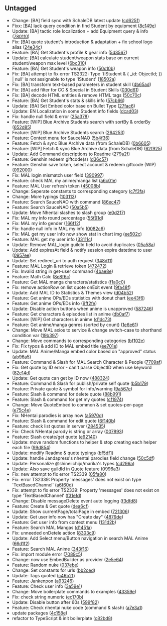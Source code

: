 ## Untagged

- Change: [BA] field sync with SchaleDB latest update ([cd6251](https://github.com/khoa301020/Xiaomi3K/commit/cd62514f7b301e917e5d0dec5f3381a864303bba))
- Fixx: [BA] lack query condition in find Student by equipment ([8c149e](https://github.com/khoa301020/Xiaomi3K/commit/8c149ec5d9ef66b00c662946670e613c8c7a5a1b))
- Update: [BA] tactic role localization + add Equipment query & info ([7801f0](https://github.com/khoa301020/Xiaomi3K/commit/7801f06bcfe9167d163efacceaff0fd3a1347811))
- Fix: [BA] quote student's introduction & adaptation + fix school logo alias ([24e34c](https://github.com/khoa301020/Xiaomi3K/commit/24e34c53c94946141ec0134dc75846adec5e7057))
- Feature: [BA] Get Student's profile & gear info ([5d3567](https://github.com/khoa301020/Xiaomi3K/commit/5d35677db6516485c18b20a61d3a8b9a82bf0a05))
- Update: [BA] calculate student/weapon stats base on current student/weapon max level ([6bc310](https://github.com/khoa301020/Xiaomi3K/commit/6bc3105015569a8db5afec8eb2f589f424d9ab50))
- Feature: [BA] Get Student's weapon info ([50c10b](https://github.com/khoa301020/Xiaomi3K/commit/50c10bbea67fd055fa8ebb4fad0f0e1ece14c44e))
- Fix: [BA] attempt to fix error TS2322: Type '(IStudent & { \_id: ObjectId; }) | null' is not assignable to type 'IStudent' ([18502a](https://github.com/khoa301020/Xiaomi3K/commit/18502a39e072de1f3ddc1c3737a88c772aaaf1e4))
- Fix: [BA] transform text-based parameters in student skill ([4b65ad](https://github.com/khoa301020/Xiaomi3K/commit/4b65addc3be1e5fd18e598165e748adc03572ec5))
- Fix: [BA] add filter for CC & Special in Student Skills ([030d61](https://github.com/khoa301020/Xiaomi3K/commit/030d619f165c9bb63492944f4bd89d872b6331a1))
- Fix: [BA] decode HTML entities & remove HTML tags ([50c70c](https://github.com/khoa301020/Xiaomi3K/commit/50c70c05748428e4fcd4589a4ff8369e5480d447))
- Feature: [BA] Get Student's stats & skills info ([57cb66](https://github.com/khoa301020/Xiaomi3K/commit/57cb66ee01cbbc28477bfcc84cc563b28e68ccd1))
- Update: [BA] Set Embed color base on Bullet Type ([27fac6](https://github.com/khoa301020/Xiaomi3K/commit/27fac6937aae01c8eca72c555858d1576cb9b64e))
- Update: EN Localization in some Student info fields ([dcad03](https://github.com/khoa301020/Xiaomi3K/commit/dcad0365ecce5bd35aeda968491d6672a1ce1f73))
- Fix: handle null field & error ([25a378](https://github.com/khoa301020/Xiaomi3K/commit/25a3787f92a754de8bf73458a1a24d422cf77cd0))
- Feature: [WIP] Blue Archive Students search with sortBy & orderBy ([652d85](https://github.com/khoa301020/Xiaomi3K/commit/652d85e922d8ad02c0e797cdcea6b31d34a8b6cb))
- Feature: [WIP] Blue Archive Students search ([264253](https://github.com/khoa301020/Xiaomi3K/commit/26425358d1c176f0413d88c210e5b315afa34b51))
- Feature: Context menu for SauceNAO ([5b4f36](https://github.com/khoa301020/Xiaomi3K/commit/5b4f36dc45e4d3871616ab35d45b86da8c847f14))
- Feature: Fetch & sync Blue Archive data (from SchaleDB) ([0b6605](https://github.com/khoa301020/Xiaomi3K/commit/0b66056eda141202781dc8b8d9c86cc0e0f688c0))
- Feature: [WIP] Fetch & sync Blue Archive data (from SchaleDB) ([62f925](https://github.com/khoa301020/Xiaomi3K/commit/62f925cfa6d5709245476a79e777f469c83eaa64))
- Update: Add Command descriptions to Readme ([279a2f](https://github.com/khoa301020/Xiaomi3K/commit/279a2fcfd3ddd5f880dfb8c8e71ddff83070a5db))
- Feature: Genshin redeem giftcode(s) ([d36c57](https://github.com/khoa301020/Xiaomi3K/commit/d36c571c7fed5af15c76a5dba8d074a33fcf82da))
- Feature: Genshin save token, select account & redeem giftcode (WIP) ([092000](https://github.com/khoa301020/Xiaomi3K/commit/0920002d36c05f3c56abe8c1da0248dc5223f3b7))
- Fix: MAL login mismatch user field ([390997](https://github.com/khoa301020/Xiaomi3K/commit/390997d773523f73ceaf91a69f9ec1d0a9615c6b))
- Feature: check MAL my anime/manga list ([a6c01e](https://github.com/khoa301020/Xiaomi3K/commit/a6c01e59d007d5cfed34a89a73eca342c6c519ef))
- Feature: MAL User refresh token ([45008b](https://github.com/khoa301020/Xiaomi3K/commit/45008b6c80f0879921b519cc90d4c15ab233677a))
- Change: Seperate constants to corresponding category ([c7f3fa](https://github.com/khoa301020/Xiaomi3K/commit/c7f3fa59e94f2f07c99050b3c2c3948a7dac3a58))
- Change: More typings ([103113](https://github.com/khoa301020/Xiaomi3K/commit/1031137bc5e3ceac1973d8b884898e432d392184))
- Feature: Search SauceNAO with command ([86ec47](https://github.com/khoa301020/Xiaomi3K/commit/86ec478aa21b429883ea02fba3e8876a6fa56efd))
- Feature: Search SauceNAO ([50a5b5](https://github.com/khoa301020/Xiaomi3K/commit/50a5b5090482a4edf68c4e40db2a19c4093543c9))
- Update: Move Nhentai slashes to slash group ([e0d217](https://github.com/khoa301020/Xiaomi3K/commit/e0d2178c9583a4fb41a692a20f1a53b94596e835))
- Fix: MAL my info round percentage ([55f91d](https://github.com/khoa301020/Xiaomi3K/commit/55f91de03786745f2345782ed183996e0598644e))
- Fix: MAL my info gender ([166f12](https://github.com/khoa301020/Xiaomi3K/commit/166f1229182e9fc642048375e98e41aedc929e8a))
- Fix: handle null info in MAL my info ([0082c6](https://github.com/khoa301020/Xiaomi3K/commit/0082c6c9a0343fc551da8a00c3defcd98e64540d))
- Fix: MAL get my user info now show stat in chart img ([ee502c](https://github.com/khoa301020/Xiaomi3K/commit/ee502c8d2f0a7a42170ce7de07d63c9df63ed97a))
- Feature: MAL get my user info ([33111c](https://github.com/khoa301020/Xiaomi3K/commit/33111c6f620955824f486785ecc5d3da0d198e3b))
- Update: Remove MAL_login guildId field to avoid duplicates ([05a58a](https://github.com/khoa301020/Xiaomi3K/commit/05a58ae170f4523247550974d0b262a1b20fa419))
- Update: Add expiresAt field & notify session expire datetime to user ([0957ee](https://github.com/khoa301020/Xiaomi3K/commit/0957ee978f53f6c7c73ce0fab33fe1e3e950bd4a))
- Update: Set redirect_uri to auth request ([348d11](https://github.com/khoa301020/Xiaomi3K/commit/348d1162f5798f465cf54ebf88fdb8eb0938843a))
- Feature: MAL Login & retrieve token ([472472](https://github.com/khoa301020/Xiaomi3K/commit/472472203655ea3afe7af60bc4d1e003bb186efb))
- Fix: Invalid string in get-user command ([4bae8e](https://github.com/khoa301020/Xiaomi3K/commit/4bae8e9171fe6a261757c628c74a5a27e6242f61))
- Feature: Math Calc ([8e8f6c](https://github.com/khoa301020/Xiaomi3K/commit/8e8f6c7d28a36da4290bd3890f7b2f220cb229fc))
- Feature: Get MAL manga characters/statistics ([f1a0c0](https://github.com/khoa301020/Xiaomi3K/commit/f1a0c0e5140a2e665954f9fc008bf0c548cef782))
- Fix: remove actionRow on list quote onExit event ([9fa48f](https://github.com/khoa301020/Xiaomi3K/commit/9fa48fe44bea9df9b1bea366eb66ddb5604d78da))
- Update: Add MAL ID to Statistics & Themes view ([d04b52](https://github.com/khoa301020/Xiaomi3K/commit/d04b52ebf3c973dc2ed72ca72975f9e2b667f973))
- Feature: Get anime OPs/EDs statistics with donut chart ([ee43f6](https://github.com/khoa301020/Xiaomi3K/commit/ee43f6a43cd8c01ac6a93e87423ace20f4b45640))
- Feature: Get anime OPs/EDs info ([9ff2fe](https://github.com/khoa301020/Xiaomi3K/commit/9ff2feb578a1f1952c1c96b5978ee1c9c1104399))
- Update: Disable action buttons when anime is unapproved ([587246](https://github.com/khoa301020/Xiaomi3K/commit/587246d9580c63af170669e6c4b7e50f0710977e))
- Feature: Get characters & episodes list in anime ([db0af7](https://github.com/khoa301020/Xiaomi3K/commit/db0af7d9cf7a83ccd1778b361eb4a816fada595e))
- Feature: [WIP] Get characters in anime ([d1dc73](https://github.com/khoa301020/Xiaomi3K/commit/d1dc73e64d36ab8cb3e6b6146447be00ad117e19))
- Feature: Get anime/manga genres (sorted by count) ([1e6e61](https://github.com/khoa301020/Xiaomi3K/commit/1e6e618d291a619bbf30285329888d44526f66b8))
- Change: Move MAL axios to service & change switch-case to shorthand condition var ([19b397](https://github.com/khoa301020/Xiaomi3K/commit/19b39764ef6fbf06acca92e4e43595dda6bead82))
- Change: Move commands to corresponding categories ([bf102e](https://github.com/khoa301020/Xiaomi3K/commit/bf102eec8df6cdc61eef7c6282502a122b3d857e))
- Fix: Fix typos & add ID to MAL embed title ([ee701e](https://github.com/khoa301020/Xiaomi3K/commit/ee701e0582afedbbc981e32db9bb0f937fc77c9b))
- Update: MAL Anime/Manga embed color based on "approved" status ([ab96a5](https://github.com/khoa301020/Xiaomi3K/commit/ab96a529f5a552888355f8227f67d1d0783d0c55))
- Feature: Command & Slash for MAL Search Character & People ([7709af](https://github.com/khoa301020/Xiaomi3K/commit/7709af4fc317b8bf97a0fd9632819380b6d6f409))
- Fix: Get quote by ID error - can't parse ObjectID when use keyword ([82e14d](https://github.com/khoa301020/Xiaomi3K/commit/82e14da1a818fdcd0cbfe0ac1eef9a6c94f0a454))
- Update: Get quote can get by ID now ([488324](https://github.com/khoa301020/Xiaomi3K/commit/48832473bb94d392068314b6cd24135107aa2da0))
- Feature: Command & Slash for publish/private self quote ([b5b179](https://github.com/khoa301020/Xiaomi3K/commit/b5b179094090936586a69ff460a7aaf0c7093860))
- Feature: Private quote & symbol for info/warning ([9a567e](https://github.com/khoa301020/Xiaomi3K/commit/9a567e1e42ffcf98b2f17bb138b4a5543005ff77))
- Feature: Slash & command for delete quote ([88b991](https://github.com/khoa301020/Xiaomi3K/commit/88b99149a08ef560341863b8b1fa6fa3739e63b9))
- Feature: Slash & command for get my quotes ([cf1974](https://github.com/khoa301020/Xiaomi3K/commit/cf1974f4806c74de97953694eadf1098d9445b12))
- Change: Move QuoteEmbed to common & set quotes-per-page ([e75c4e](https://github.com/khoa301020/Xiaomi3K/commit/e75c4e267b0ba3f0cd1df4a806a9f9723ee1f152))
- Fix: NHentai parodies is array now ([a5970d](https://github.com/khoa301020/Xiaomi3K/commit/a5970d2b5fd4e7f326afb50e994938044de0ccd3))
- Feature: Slash & command for edit quote ([6f140b](https://github.com/khoa301020/Xiaomi3K/commit/6f140b0b7e6f85c0bf91500d2705ba87aabd9437))
- Feature: check list quotes in server ([284535](https://github.com/khoa301020/Xiaomi3K/commit/2845353f690052f8367f69a8e7c1cec48c5c7f7f))
- Fix: Check NHentai parody is string or array ([007893](https://github.com/khoa301020/Xiaomi3K/commit/0078938230e95349ed360084c866201611890b55))
- Feature: Slash create/get quote ([e92140](https://github.com/khoa301020/Xiaomi3K/commit/e92140eabd940103a3b60c128a8c3d6b0c6e2ca3))
- Update: move random functions to helper & stop creating each helper each file ([99d854](https://github.com/khoa301020/Xiaomi3K/commit/99d854599af0696909148df44b532a12ab606b29))
- Update: modify Readme & quote typings ([bf5df1](https://github.com/khoa301020/Xiaomi3K/commit/bf5df1969ac9e1b67957288e5afd3f5693f92cb2))
- Update: handle Jandapress's nhentai parodies field change ([50c5df](https://github.com/khoa301020/Xiaomi3K/commit/50c5dfd17e8f9eba7f218289fefac0a698d73fb8))
- Update: Personalize @shineiichijo/marika's types ([cd296a](https://github.com/khoa301020/Xiaomi3K/commit/cd296ad9bfa8f128dfd768dc7b663984098e4e3f))
- Update: Also save guildId in Quote feature ([0996a3](https://github.com/khoa301020/Xiaomi3K/commit/0996a3a2b45abe9cbc79fd47bfdb3c14be028d6c))
- Fix: new attempt to fix error TS2339 ([05fa80](https://github.com/khoa301020/Xiaomi3K/commit/05fa8060161e7ef38f8c587609ad19044913f04a))
- Fix: error TS2339: Property 'messages' does not exist on type 'TextBasedChannel' ([a6f60d](https://github.com/khoa301020/Xiaomi3K/commit/a6f60d1bc6dd649d6cd135b992551b6dea9b4331))
- Fix: attempt to fix error TS2339: Property 'messages' does not exist on type 'TextBasedChannel' ([f31efd](https://github.com/khoa301020/Xiaomi3K/commit/f31efd5c6e810aa4ef12faf05ec694c91f0d5dd7))
- Change: Disable messageDelete event auto logging ([f3dfd8](https://github.com/khoa301020/Xiaomi3K/commit/f3dfd805ea8d2edd1249dd4bafb41c53d40a3fad))
- Feature: Create & Get quote ([dea6cf](https://github.com/khoa301020/Xiaomi3K/commit/dea6cf82e5dbd284b38f3231a363d298f1662b7e))
- Update: Show currentPage/totalPage in embed ([721306](https://github.com/khoa301020/Xiaomi3K/commit/721306668977cabe742584bb656626d2c97e7ad0))
- Update: Get user info now has "Create day" ([4879de](https://github.com/khoa301020/Xiaomi3K/commit/4879de1f06fe7e58a939cb09899cb1b31d5b3c08))
- Feature: Get user info from context menu ([131d2b](https://github.com/khoa301020/Xiaomi3K/commit/131d2ba58d489bf48e643caf21f59cd65a1acb62))
- Feature: Search MAL Mangas ([d1451a](https://github.com/khoa301020/Xiaomi3K/commit/d1451a79d410b221efc8b5cd247417edc43aba61))
- Fix: unneeded onDetele action ([8303c9](https://github.com/khoa301020/Xiaomi3K/commit/8303c9c2a55d14cb22d6f94f6fcf43777f725e92))
- Update: Add Select menu/Button navigation in search MAL Anime ([66d1f2](https://github.com/khoa301020/Xiaomi3K/commit/66d1f24b7c3a0df179ebd5e31e3d5500401ed9c2))
- Feature: Search MAL Anime ([343f16](https://github.com/khoa301020/Xiaomi3K/commit/343f16da387711eefebb34ae9d2c8a7e54b13fed))
- Fix: import module error ([7089c5](https://github.com/khoa301020/Xiaomi3K/commit/7089c58b715e2b86aa58f490de74ce9947d23bea))
- Change: now use EmbedBuilder as provider ([2e5e64](https://github.com/khoa301020/Xiaomi3K/commit/2e5e64efe5d42bdab3dfa69b7cadc6c17ea9e0b3))
- Feature: Random nuke ([037ebe](https://github.com/khoa301020/Xiaomi3K/commit/037ebed7a0ec4f7fcc50d474df48f713ae29da6f))
- Change: Set constants for urls ([bb2ced](https://github.com/khoa301020/Xiaomi3K/commit/bb2ced20e529f2330f6ae8af2a9304fde8932705))
- Update: Tags quoted ([c46b2f](https://github.com/khoa301020/Xiaomi3K/commit/c46b2f0b9911c660f6fc03ebadf1220aa2cd7957))
- Feature: Jankenpon ([a93246](https://github.com/khoa301020/Xiaomi3K/commit/a932465006c90f44ebf45960c1a4659a7cbbe7e0))
- Feature: Check user info ([3a59e1](https://github.com/khoa301020/Xiaomi3K/commit/3a59e1f909d2c5118c83dc01812007e81267668a))
- Change: Move boilerplate commands to examples ([43359e](https://github.com/khoa301020/Xiaomi3K/commit/43359e7ad4b35f9c7119e70737e76eb948f1e304))
- Fix: check string numeric ([ec170b](https://github.com/khoa301020/Xiaomi3K/commit/ec170bf19a2ae2bf78f077cf1c0bb8c6c6bb3e0a))
- Update: Disable button after 60s ([599f82](https://github.com/khoa301020/Xiaomi3K/commit/599f828ad07896cc78e391525af55193618c3350))
- Feature: Check nhentai nuke code (command & slash) ([a7e3a1](https://github.com/khoa301020/Xiaomi3K/commit/a7e3a1b50f4eb35f98ed86d271e82b8e7e301137))
- update packages ([4c158e](https://github.com/khoa301020/Xiaomi3K/commit/4c158e88076e6803fa98b11766c45d267fdb82ab))
- refactor to TypeScript & init boilerplate ([c82bd8](https://github.com/khoa301020/Xiaomi3K/commit/c82bd8f50869f0293a21b7799b8b7a41a7de5546))
